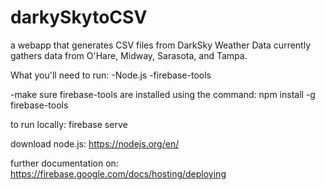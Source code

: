 # darkySkytoCSV
a webapp that generates CSV files from DarkSky Weather Data
currently gathers data from O'Hare, Midway, Sarasota, and Tampa.

What you'll need to run:
-Node.js
-firebase-tools

-make sure firebase-tools are installed using the command:
npm install -g firebase-tools

to run locally:
firebase serve

download node.js:
https://nodejs.org/en/

further documentation on:
https://firebase.google.com/docs/hosting/deploying